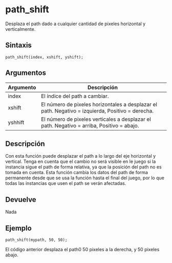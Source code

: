# path_shift

Desplaza el path dado a cualquier cantidad de pixeles horizontal y verticalmente.

## Sintaxis

  
```gml  
path_shift(index, xshift, yshift);  
```  

## Argumentos

Argumento|Descripción|  
---|---|  
index|El índice del path a cambiar.|  
xshift|El número de pixeles horizontales a desplazar el path. Negativo = izquierda, Positivo = derecha.|  
yshhift|El número de pixeles verticales a desplazar el path. Negativo = arriba, Positivo = abajo.|  

## Descripción

Con esta función puede desplazar el path a lo largo del eje horizontal y vertical. Tenga en cuenta que el cambio no será visible en le juego si la instancia sigue el path de forma relativa, ya que la posición del path no es tomada en cuenta. Esta función cambia los datos del path de forma permanente desde que se usa la función hasta el final del juego, por lo que todas las instancias que usen el path se verán afectadas.

## Devuelve

Nada

## Ejemplo

  
```gml  
path_shift(mypath, 50, 50);  
```  
El código anterior desplaza el path0 50 pixeles a la derecha, y 50 pixeles abajo.